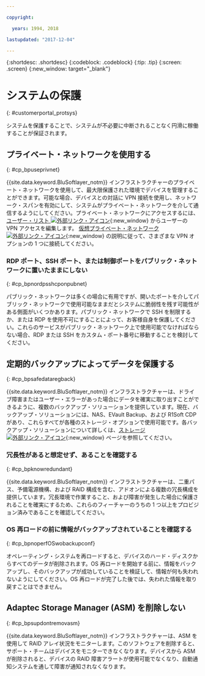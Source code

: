 ```yaml
---

copyright:

  years: 1994, 2018

lastupdated: "2017-12-04"

---
```


{:shortdesc: .shortdesc}
{:codeblock: .codeblock}
{:tip: .tip}
{:screen: .screen}
{:new_window: target="_blank"}


# システムの保護
{: #customerportal_protsys}

システムを保護することで、システムが不必要に中断されることなく円滑に稼働することが保証されます。

## プライベート・ネットワークを使用する
{: #cp_bpuseprivnet}

{{site.data.keyword.BluSoftlayer_notm}} インフラストラクチャーのプライベート・ネットワークを使用して、最大限保護された環境でデバイスを管理することができます。可能な場合、デバイスとの対話に VPN 接続を使用し、ネットワーク・スパンを有効にして、システムがプライベート・ネットワークを介して通信するようにしてください。プライベート・ネットワークにアクセスするには、[ユーザー・リスト ![外部リンク・アイコン](../icons/launch-glyph.svg)](https://control.softlayer.com/account/user/list){:new_window} からユーザーの VPN アクセスを編集します。 [仮想プライベート・ネットワーク ![外部リンク・アイコン](../icons/launch-glyph.svg)](http://www.softlayer.com/vpn-access){:new_window} の説明に従って、さまざまな VPN オプションの 1 つに接続してください。

### RDP ポート、SSH ポート、または制御ポートをパブリック・ネットワークに置いたままにしない
{: #cp_bpnordpsshcponpubnet}

パブリック・ネットワークは多くの場合に有用ですが、開いたポートを介してパブリック・ネットワークで使用可能なままだとシステムに脆弱性を残す可能性がある側面がいくつかあります。パブリック・ネットワークで SSH を制限するか、または RDP を使用不可にすることによって、お客様自身を保護してください。これらのサービスがパブリック・ネットワーク上で使用可能でなければならない場合、RDP または SSH をカスタム・ポート番号に移動することを検討してください。

## 定期的バックアップによってデータを保護する
{: #cp_bpsafedataregback}

{{site.data.keyword.BluSoftlayer_notm}} インフラストラクチャーは、ドライブ障害またはユーザー・エラーがあった場合にデータを確実に取り出すことができるように、複数のバックアップ・ソリューションを提供しています。現在、バックアップ・ソリューションには、NAS、EVault Backup、および R1Soft CDP があり、これらすべてが各種のストレージ・オプションで使用可能です。各バックアップ・ソリューションについて詳しくは、[ストレージ ![外部リンク・アイコン](../icons/launch-glyph.svg)](http://www.softlayer.com/services/storagelayer/){:new_window} ページを参照してください。

### 冗長性があると想定せず、あることを確認する
{: #cp_bpknowredundant}

{{site.data.keyword.BluSoftlayer_notm}} インフラストラクチャーは、二重パス、予備電源機構、および RAID 構成を含む、アドオンによる複数の冗長構成を提供しています。冗長環境で作業すること、および障害が発生した場合に保護されることを確実にするため、これらのフィーチャーのうちの 1 つ以上をプロビジョン済みであることを確認してください。

### OS 再ロードの前に情報がバックアップされていることを確認する
{: #cp_bpnoperfOSwobackupconf}

オペレーティング・システムを再ロードすると、デバイスのハード・ディスクからすべてのデータが削除されます。OS 再ロードを開始する前に、情報をバックアップし、そのバックアップが成功していることを検証して、情報が何も失われないようにしてください。OS 再ロードが完了した後では、失われた情報を取り戻すことはできません。

## Adaptec Storage Manager (ASM) を削除しない
{: #cp_bpsupdontremovasm}

 {{site.data.keyword.BluSoftlayer_notm}} インフラストラクチャーは、ASM を使用して RAID アレイ状況をモニターします。このソフトウェアを削除すると、サポート・チームはデバイスをモニターできなくなります。デバイスから ASM が削除されると、デバイスの RAID 障害アラートが使用可能でなくなり、自動通知システムを通して障害が通知されなくなります。
